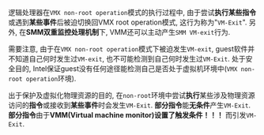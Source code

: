 
逻辑处理器在`VMX non-root operation`模式的执行过程中, 由于尝试**执行某些指令**或遇到**某些事件**后被迫切换回VMX root operation模式, 这行为称为"`VM-Exit`". 另外, 在**SMM双重监控处理机制**下, VMM还可以主动产生`SMM VM-exit`行为.

需要注意, 由于在`VMX non-root operation`模式下被迫发生`VM-exit`, guest软件并不知道自己何时发生过`VM-exit`, 也不可能检测到自己何时发生过`VM-Exit`. 处于安全目的, Intel保证guest没有任何途径能检测自己是否处于虚拟机环境中(`VMX non-root operation`环境).

出于保护及虚拟化物理资源的目的, 在`non-root`环境中尝试**执行**某些涉及物理资源访问的**指令**或接收到**某些事件**时会发生`VM-Exit`. **部分指令**能**无条件**产生`VM-Exit`. **部分指令**由于**VMM(Virtual machine monitor)设置了触发条件！！！** 而引发`VM-Exit`.